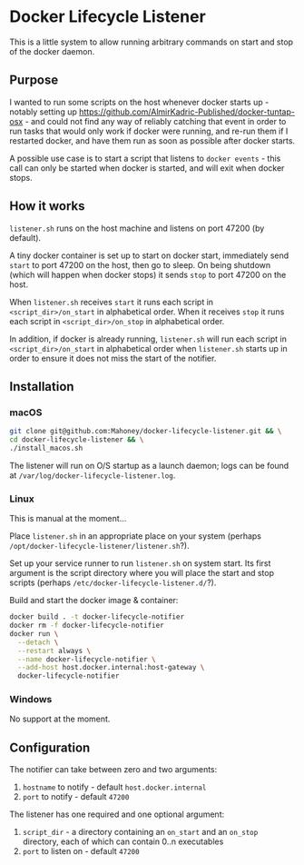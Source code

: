 # Docker Lifecycle Listener

This is a little system to allow running arbitrary commands on start and stop of
the docker daemon.

## Purpose

I wanted to run some scripts on the host whenever docker starts up - notably 
setting up https://github.com/AlmirKadric-Published/docker-tuntap-osx - and 
could not find  any way of reliably catching that event in order to run 
tasks that would  only work if docker were running, and re-run them if I 
restarted docker, and  have them run as soon as possible after docker starts.

A possible use case is to start a script that listens to `docker events` - this 
call can only be started when docker is started, and will exit when docker 
stops.

## How it works

`listener.sh` runs on the host machine and listens on port 47200 (by default).

A tiny docker container is set up to start on docker start, immediately send 
`start` to port 47200 on the host, then go to sleep. On being shutdown (which 
will happen when docker stops) it sends `stop` to port 47200 on the host. 

When `listener.sh` receives `start` it runs each script in 
`<script_dir>/on_start` in alphabetical order. When it receives `stop` it runs 
each script in `<script_dir>/on_stop` in alphabetical order.

In addition, if docker is already running, `listener.sh` will run each 
script in `<script_dir>/on_start` in alphabetical order when `listener.sh`
starts up in order to ensure it does not miss the start of the notifier.

## Installation

### macOS
```bash
git clone git@github.com:Mahoney/docker-lifecycle-listener.git && \
cd docker-lifecycle-listener && \
./install_macos.sh
```

The listener will run on O/S startup as a launch daemon; logs can be found at
`/var/log/docker-lifecycle-listener.log`.

### Linux
This is manual at the moment...

Place `listener.sh` in an appropriate place on your system
(perhaps `/opt/docker-lifecycle-listener/listener.sh`?).

Set up your service runner to run `listener.sh` on system start. Its first
argument is the script directory where you will place the start and stop 
scripts (perhaps `/etc/docker-lifecycle-listener.d/`?).

Build and start the docker image & container:
```bash
docker build . -t docker-lifecycle-notifier
docker rm -f docker-lifecycle-notifier
docker run \
  --detach \
  --restart always \
  --name docker-lifecycle-notifier \
  --add-host host.docker.internal:host-gateway \
  docker-lifecycle-notifier
```

### Windows

No support at the moment.

## Configuration

The notifier can take between zero and two arguments:
1) `hostname` to notify - default `host.docker.internal`
2) `port` to notify - default `47200`

The listener has one required and one optional argument:
1) `script_dir` - a directory containing an `on_start` and an `on_stop` 
   directory, each of which can contain 0..n executables
2) `port` to listen on - default `47200`

